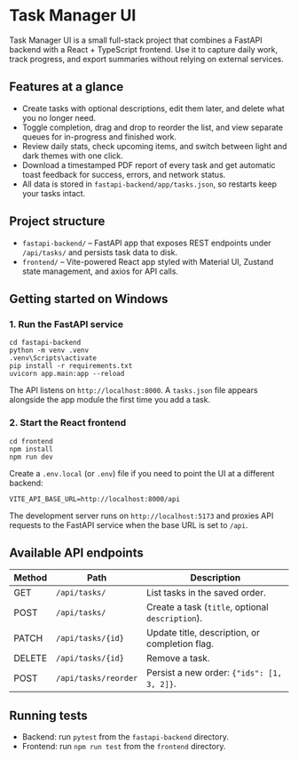 # Task Manager UI

Task Manager UI is a small full-stack project that combines a FastAPI backend with a React + TypeScript frontend. Use it to capture daily work, track progress, and export summaries without relying on external services.

## Features at a glance
- Create tasks with optional descriptions, edit them later, and delete what you no longer need.
- Toggle completion, drag and drop to reorder the list, and view separate queues for in-progress and finished work.
- Review daily stats, check upcoming items, and switch between light and dark themes with one click.
- Download a timestamped PDF report of every task and get automatic toast feedback for success, errors, and network status.
- All data is stored in `fastapi-backend/app/tasks.json`, so restarts keep your tasks intact.

## Project structure
- `fastapi-backend/` – FastAPI app that exposes REST endpoints under `/api/tasks/` and persists task data to disk.
- `frontend/` – Vite-powered React app styled with Material UI, Zustand state management, and axios for API calls.

## Getting started on Windows
### 1. Run the FastAPI service
```
cd fastapi-backend
python -m venv .venv
.venv\Scripts\activate
pip install -r requirements.txt
uvicorn app.main:app --reload
```
The API listens on `http://localhost:8000`. A `tasks.json` file appears alongside the app module the first time you add a task.

### 2. Start the React frontend
```
cd frontend
npm install
npm run dev
```
Create a `.env.local` (or `.env`) file if you need to point the UI at a different backend:
```
VITE_API_BASE_URL=http://localhost:8000/api
```
The development server runs on `http://localhost:5173` and proxies API requests to the FastAPI service when the base URL is set to `/api`.

## Available API endpoints
| Method | Path | Description |
| ------ | ---- | ----------- |
| GET | `/api/tasks/` | List tasks in the saved order. |
| POST | `/api/tasks/` | Create a task (`title`, optional `description`). |
| PATCH | `/api/tasks/{id}` | Update title, description, or completion flag. |
| DELETE | `/api/tasks/{id}` | Remove a task. |
| POST | `/api/tasks/reorder` | Persist a new order: `{"ids": [1, 3, 2]}`. |

## Running tests
- Backend: run `pytest` from the `fastapi-backend` directory.
- Frontend: run `npm run test` from the `frontend` directory.
